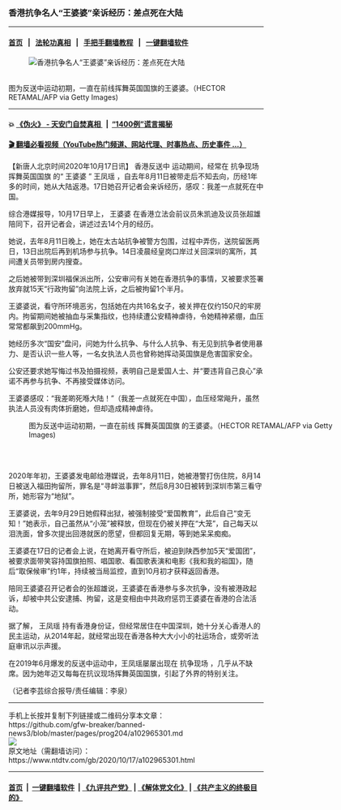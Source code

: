 ### 香港抗争名人“王婆婆”亲诉经历：差点死在大陆
------------------------

#### [首页](https://github.com/gfw-breaker/banned-news3/blob/master/README.md) &nbsp;&nbsp;|&nbsp;&nbsp; [法轮功真相](https://github.com/begood0513/basic/blob/master/README.md)  &nbsp;&nbsp;|&nbsp;&nbsp; [手把手翻墙教程](https://github.com/gfw-breaker/guides/wiki)  &nbsp;&nbsp;|&nbsp;&nbsp; [一键翻墙软件](https://github.com/gfw-breaker/nogfw/blob/master/README.md)  



<div><div class="featured_image">
 <figure>
  <img alt="香港抗争名人“王婆婆”亲诉经历：差点死在大陆" src="https://i.ntdtv.com/assets/uploads/2020/01/GettyImages-1154345325-800x450.jpg"/>
 </figure><br/>
 <span class="caption">
  图为反送中运动初期，一直在前线挥舞英国国旗的王婆婆。（HECTOR RETAMAL/AFP via Getty Images)
 </span>
</div>
</div><hr/>

#### 💥 [《伪火》 - 天安门自焚真相 ](http://158.247.195.190:10000/videos/blog/weihuo.html)&nbsp; |&nbsp; [“1400例”谎言揭秘  ](http://158.247.195.190:10000/videos/blog/jiexi1400.html)

#### [ 🎬  翻墙必看视频（YouTube热门频道、网站代理、时事热点、历史事件 ...）](https://github.com/gfw-breaker/links/blob/master/banned.md)

<div><div class="post_content" itemprop="articleBody">
 <p>
  【新唐人北京时间2020年10月17日讯】
  <ok href="https://www.ntdtv.com/gb/prog422848.htm">
   香港反送中
  </ok>
  运动期间，经常在
  <ok href="https://www.ntdtv.com/gb/抗争现场.htm">
   抗争现场
  </ok>
  <ok href="https://www.ntdtv.com/gb/挥舞英国国旗.htm">
   挥舞英国国旗
  </ok>
  的“
  <ok href="https://www.ntdtv.com/gb/王婆婆.htm">
   王婆婆
  </ok>
  ”
  <ok href="https://www.ntdtv.com/gb/王凤瑶.htm">
   王凤瑶
  </ok>
  ，自去年8月11日被带走后不知去向，历经1年多的时间，她从大陆返港。17日她召开记者会亲诉经历，感叹：我差一点就死在中国。
 </p>
 <p>
  综合港媒报导，10月17日早上，
  <ok href="https://www.ntdtv.com/gb/王婆婆.htm">
   王婆婆
  </ok>
  在香港立法会前议员朱凯迪及议员张超雄陪同下，召开记者会，讲述过去14个月的经历。
 </p>
 <p>
  她说，去年8月11日晚上，她在太古站抗争被警方包围，过程中弄伤，送院留医两日，13日出院后再到机场参与抗争。14日凌晨经皇岗口岸过关回深圳的寓所，其间遭关员带到房内搜查。
 </p>
 <p>
  之后她被带到深圳福保派出所，公安审问有关她在香港抗争的事情，又被要求签署放弃就15天“行政拘留”向法院上诉，之后被拘留1个半月。
 </p>
 <p>
  王婆婆说，看守所环境恶劣，包括她在内共16名女子，被关押在仅约150尺的牢房内。拘留期间她被抽血与采集指纹，也持续遭公安精神虐待，令她精神紧绷，血压常常都飙到200mmHg。
 </p>
 <p>
  她经历多次“国安”盘问，问她为什么抗争、与什么人抗争、有无见到抗争者使用暴力、是否认识一些人等，一名女执法人员也曾称她挥动英国旗是危害国家安全。
 </p>
 <p>
  公安还要求她写悔过书及拍摄视频，表明自己是爱国人士、并“要违背自己良心”承诺不再参与抗争、不再接受媒体访问。
 </p>
 <p>
  王婆婆感叹：“我差啲死喺大陆！”（我差一点就死在中国），血压经常飚升，虽然执法人员没有肉体折磨她，但却造成精神虐待。
 </p>
 <figure class="wp-caption alignnone" id="attachment_102749529" style="width: 600px">
  <ok href="https://i.ntdtv.com/assets/uploads/2020/01/GettyImages-1154345333.jpg">
   <img alt="" class="size-medium wp-image-102749529" src="https://i.ntdtv.com/assets/uploads/2020/01/GettyImages-1154345333-600x338.jpg"/>
  </ok>
  <br/><figcaption class="wp-caption-text">
   图为反送中运动初期，一直在前线
   <ok href="https://www.ntdtv.com/gb/挥舞英国国旗.htm">
    挥舞英国国旗
   </ok>
   的王婆婆。（HECTOR RETAMAL/AFP via Getty Images)
  </figcaption><br/>
 </figure><br/>
 <p>
  2020年年初，王婆婆发电邮给港媒说，去年8月11日，她被港警打伤住院，8月14日被送入福田拘留所，罪名是“寻衅滋事罪”，然后8月30日被转到深圳市第三看守所，她形容为“地狱”。
 </p>
 <p>
  王婆婆说，去年9月29日她假释出狱，被强制接受“爱国教育”，此后自己“变无知！”她表示，自己虽然从“小笼”被释放，但现在仍被关押在“大笼”，自己每天以泪洗面，曾多次提出回港就医的愿望，但都回复无期，等到她呆呆痴痴。
 </p>
 <p>
  王婆婆在17日的记者会上说，在她离开看守所后，被迫到陕西参加5天“爱国团”，被要求面带笑容持国旗拍照、唱国歌、看国歌表演和电影《我和我的祖国》，随后“取保候审”约1年，持续被当局监控，直到10月初才获释返回香港。
 </p>
 <p>
  陪同王婆婆召开记者会的张超雄说，王婆婆在香港参与多次抗争，没有被港政起诉，却被中共公安逮捕、拘留，这是变相由中共政府惩罚王婆婆在香港的合法活动。
 </p>
 <p>
  据了解，
  <ok href="https://www.ntdtv.com/gb/王凤瑶.htm">
   王凤瑶
  </ok>
  持有香港身份证，但经常居住在中国深圳，她十分关心香港人的民主运动，从2014年起，就经常出现在香港各种大大小小的社运场合，或旁听法庭审讯以示声援。
 </p>
 <p>
  在2019年6月爆发的反送中运动中，王凤瑶屡屡出现在
  <ok href="https://www.ntdtv.com/gb/抗争现场.htm">
   抗争现场
  </ok>
  ，几乎从不缺席。因为她年迈又每每在抗议现场挥舞英国国旗，引起了外界的特别关注。
 </p>
 <p>
  （记者李芸综合报导/责任编辑：李泉）
 </p>
 <div class="single_ad">
 </div>
</div>
</div>
<hr/>
手机上长按并复制下列链接或二维码分享本文章：<br/>
https://github.com/gfw-breaker/banned-news3/blob/master/pages/prog204/a102965301.md <br/>
<a href='https://github.com/gfw-breaker/banned-news3/blob/master/pages/prog204/a102965301.md'><img src='https://github.com/gfw-breaker/banned-news3/blob/master/pages/prog204/a102965301.md.png'/></a> <br/>
原文地址（需翻墙访问）：https://www.ntdtv.com/gb/2020/10/17/a102965301.html


------------------------
#### [首页](https://github.com/gfw-breaker/banned-news3/blob/master/README.md) &nbsp;|&nbsp; [一键翻墙软件](https://github.com/gfw-breaker/nogfw/blob/master/README.md) &nbsp;| [《九评共产党》](https://github.com/gfw-breaker/9ping.md/blob/master/README.md#九评之一评共产党是什么) | [《解体党文化》](https://github.com/gfw-breaker/jtdwh.md/blob/master/README.md) | [《共产主义的终极目的》](https://github.com/gfw-breaker/gczydzjmd.md/blob/master/README.md)


<img src='http://gfw-breaker.win/banned-news3/pages/prog204/a102965301.md' width='0px' height='0px'/>